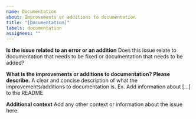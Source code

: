 ```yaml
---
name: Documentation
about: Improvements or additions to documentation
title: "[Documentation]"
labels: documentation
assignees: ""
---
```


**Is the issue related to an error or an addition**
Does this issue relate to documentation that needs to be fixed or documentation that needs to be added?

**What is the improvements or additions to documentation? Please describe.**
A clear and concise description of what the improvements/additions to documentation is. Ex. Add information about [...] to the README

**Additional context**
Add any other context or information about the issue here.

